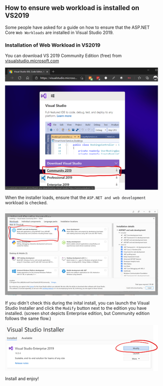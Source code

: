 ## How to ensure web workload is installed on VS2019

Some people have asked for a guide on how to ensure that the ASP.NET Core `Web Workloads` are installed in Visual Studio 2019.

### Installation of Web Workload in VS2019
You can download VS 2019 Community Edition (free) from <a href="https://visualstudio.microsoft.com" target="_blank" rel="noopener">visualstudio.microsoft.com</a>

![Image 1](https://raw.githubusercontent.com/mobiletonster/blogposts/main/code/aspnetcore/images/VS2019Community.png#screenshot "download vs2019 community edition")

When the installer loads, ensure that the `ASP.NET and web development` workload is checked.

![Image 2](https://raw.githubusercontent.com/mobiletonster/blogposts/main/code/aspnetcore/images/VS2019CommunityWebWorkload.png#screenshot "web workload screen in installer")

If you didn't check this during the inital install, you can launch the Visual Studio Installer and click the `Modify` button next to the edition you have installed. (screen shot depicts Enterprise edition, but Community edition follows the same flow.)

![Image 3](https://raw.githubusercontent.com/mobiletonster/blogposts/main/code/aspnetcore/images/VSInstallerModify.png#screenshot "vs installer modify button")

Install and enjoy!

